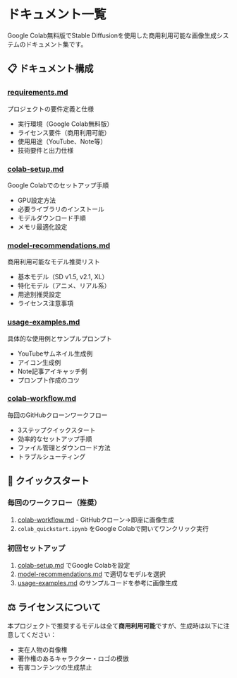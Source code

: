 # ドキュメント一覧

Google Colab無料版でStable Diffusionを使用した商用利用可能な画像生成システムのドキュメント集です。

## 📋 ドキュメント構成

### [requirements.md](./requirements.md)
プロジェクトの要件定義と仕様
- 実行環境（Google Colab無料版）
- ライセンス要件（商用利用可能）
- 使用用途（YouTube、Note等）
- 技術要件と出力仕様

### [colab-setup.md](./colab-setup.md) 
Google Colabでのセットアップ手順
- GPU設定方法
- 必要ライブラリのインストール
- モデルダウンロード手順
- メモリ最適化設定

### [model-recommendations.md](./model-recommendations.md)
商用利用可能なモデル推奨リスト
- 基本モデル（SD v1.5, v2.1, XL）
- 特化モデル（アニメ、リアル系）
- 用途別推奨設定
- ライセンス注意事項

### [usage-examples.md](./usage-examples.md)
具体的な使用例とサンプルプロンプト
- YouTubeサムネイル生成例
- アイコン生成例
- Note記事アイキャッチ例
- プロンプト作成のコツ

### [colab-workflow.md](./colab-workflow.md)
毎回のGitHubクローンワークフロー
- 3ステップクイックスタート
- 効率的なセットアップ手順
- ファイル管理とダウンロード方法
- トラブルシューティング

## 🚀 クイックスタート

### 毎回のワークフロー（推奨）
1. [colab-workflow.md](./colab-workflow.md) - GitHubクローン→即座に画像生成
2. `colab_quickstart.ipynb` をGoogle Colabで開いてワンクリック実行

### 初回セットアップ
1. [colab-setup.md](./colab-setup.md) でGoogle Colabを設定
2. [model-recommendations.md](./model-recommendations.md) で適切なモデルを選択
3. [usage-examples.md](./usage-examples.md) のサンプルコードを参考に画像生成

## ⚖️ ライセンスについて

本プロジェクトで推奨するモデルは全て**商用利用可能**ですが、生成時は以下に注意してください：
- 実在人物の肖像権
- 著作権のあるキャラクター・ロゴの模倣
- 有害コンテンツの生成禁止